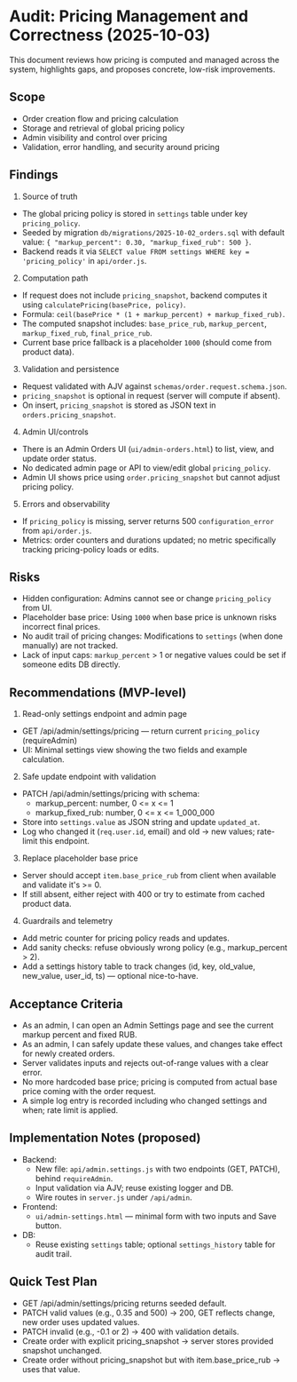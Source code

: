 # Audit: Pricing Management and Correctness (2025-10-03)

This document reviews how pricing is computed and managed across the system, highlights gaps, and proposes concrete, low-risk improvements.

## Scope
- Order creation flow and pricing calculation
- Storage and retrieval of global pricing policy
- Admin visibility and control over pricing
- Validation, error handling, and security around pricing

## Findings

1) Source of truth
- The global pricing policy is stored in `settings` table under key `pricing_policy`.
- Seeded by migration `db/migrations/2025-10-02_orders.sql` with default value:
  `{ "markup_percent": 0.30, "markup_fixed_rub": 500 }`.
- Backend reads it via `SELECT value FROM settings WHERE key = 'pricing_policy'` in `api/order.js`.

2) Computation path
- If request does not include `pricing_snapshot`, backend computes it using `calculatePricing(basePrice, policy)`.
- Formula: `ceil(basePrice * (1 + markup_percent) + markup_fixed_rub)`.
- The computed snapshot includes: `base_price_rub`, `markup_percent`, `markup_fixed_rub`, `final_price_rub`.
- Current base price fallback is a placeholder `1000` (should come from product data).

3) Validation and persistence
- Request validated with AJV against `schemas/order.request.schema.json`.
- `pricing_snapshot` is optional in request (server will compute if absent).
- On insert, `pricing_snapshot` is stored as JSON text in `orders.pricing_snapshot`.

4) Admin UI/controls
- There is an Admin Orders UI (`ui/admin-orders.html`) to list, view, and update order status.
- No dedicated admin page or API to view/edit global `pricing_policy`.
- Admin UI shows price using `order.pricing_snapshot` but cannot adjust pricing policy.

5) Errors and observability
- If `pricing_policy` is missing, server returns 500 `configuration_error` from `api/order.js`.
- Metrics: order counters and durations updated; no metric specifically tracking pricing-policy loads or edits.

## Risks
- Hidden configuration: Admins cannot see or change `pricing_policy` from UI.
- Placeholder base price: Using `1000` when base price is unknown risks incorrect final prices.
- No audit trail of pricing changes: Modifications to `settings` (when done manually) are not tracked.
- Lack of input caps: `markup_percent` > 1 or negative values could be set if someone edits DB directly.

## Recommendations (MVP-level)

1) Read-only settings endpoint and admin page
- GET /api/admin/settings/pricing — return current `pricing_policy` (requireAdmin)
- UI: Minimal settings view showing the two fields and example calculation.

2) Safe update endpoint with validation
- PATCH /api/admin/settings/pricing with schema:
  - markup_percent: number, 0 <= x <= 1
  - markup_fixed_rub: number, 0 <= x <= 1_000_000
- Store into `settings.value` as JSON string and update `updated_at`.
- Log who changed it (`req.user.id`, email) and old -> new values; rate-limit this endpoint.

3) Replace placeholder base price
- Server should accept `item.base_price_rub` from client when available and validate it's >= 0.
- If still absent, either reject with 400 or try to estimate from cached product data.

4) Guardrails and telemetry
- Add metric counter for pricing policy reads and updates.
- Add sanity checks: refuse obviously wrong policy (e.g., markup_percent > 2).
- Add a settings history table to track changes (id, key, old_value, new_value, user_id, ts) — optional nice-to-have.

## Acceptance Criteria
- As an admin, I can open an Admin Settings page and see the current markup percent and fixed RUB.
- As an admin, I can safely update these values, and changes take effect for newly created orders.
- Server validates inputs and rejects out-of-range values with a clear error.
- No more hardcoded base price; pricing is computed from actual base price coming with the order request.
- A simple log entry is recorded including who changed settings and when; rate limit is applied.

## Implementation Notes (proposed)
- Backend:
  - New file: `api/admin.settings.js` with two endpoints (GET, PATCH), behind `requireAdmin`.
  - Input validation via AJV; reuse existing logger and DB.
  - Wire routes in `server.js` under `/api/admin`.
- Frontend:
  - `ui/admin-settings.html` — minimal form with two inputs and Save button.
- DB:
  - Reuse existing `settings` table; optional `settings_history` table for audit trail.

## Quick Test Plan
- GET /api/admin/settings/pricing returns seeded default.
- PATCH valid values (e.g., 0.35 and 500) → 200, GET reflects change, new order uses updated values.
- PATCH invalid (e.g., -0.1 or 2) → 400 with validation details.
- Create order with explicit pricing_snapshot → server stores provided snapshot unchanged.
- Create order without pricing_snapshot but with item.base_price_rub → uses that value.
